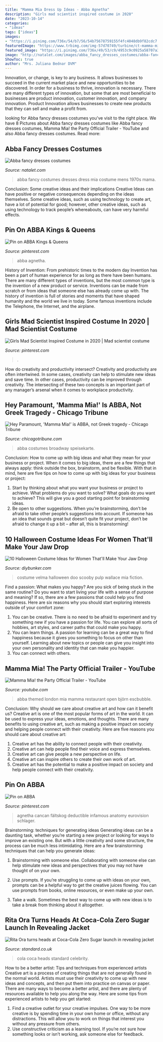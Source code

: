 ```yaml
---
title: "Mamma Mia Dress Up Ideas - Abba Agnetha"
description: "Girls mad scientist inspired costume in 2020"
date: "2023-10-14"
categories:
- "ideas"
tags: ["ideas"]
images:
- "https://i.pinimg.com/736x/54/b7/56/54b75678759155f4fc4048db9f82cdc7.jpg"
featuredImage: "https://www.trbimg.com/img-57d70749/turbine/ct-mamma-mia-paramount-review-ent-0912-20160911"
featured_image: "https://i.pinimg.com/736x/49/53/c9/4953c9c0925a58707a3f102cef7d02c6.jpg"
image: "http://natalet.com/images/abba_fancy_dresses_costumes/abba-fancy-dresses-costumes-05-4.jpg"
ShowToc: true
author: "Mrs. Juliana Bednar DVM"
---
```



Innovation, or change, is key to any business. It allows businesses to succeed in the current market place and new opportunities to be discovered. In order for a business to thrive, innovation is necessary. There are many different types of innovation, but some that are most beneficial to businesses are product innovation, customer innovation, and company innovation. Product Innovation allows businesses to create new products that they can sell and make a profit from.

	

		
looking for Abba fancy dresses costumes you've visit to the right place. We have 8 Pictures about Abba fancy dresses costumes like Abba fancy dresses costumes, Mamma Mia! the Party Official Trailer - YouTube and also Abba fancy dresses costumes. Read more:
		
    
## Abba Fancy Dresses Costumes

<img loading=lazy src="http://natalet.com/images/abba_fancy_dresses_costumes/abba-fancy-dresses-costumes-05-4.jpg" onerror="this.onerror=null;this.src='https://tse4.mm.bing.net/th?id=OIP.8Ae-4up0Jt0TEovtS-EaMAHaQF&amp;pid=15.1';" alt="Abba fancy dresses costumes">

_Source: natalet.com_

>abba fancy costumes dresses dress mia costume mens 1970s mama. 

	

Conclusion: Some creative ideas and their implications
Creative Ideas can have positive or negative consequences depending on the ideas themselves. Some creative ideas, such as using technology to create art, have a lot of potential for good; however, other creative ideas, such as using technology to track people’s whereabouts, can have very harmful effects.

    
## Pin On ABBA Kings &amp; Queens

<img loading=lazy src="https://i.pinimg.com/736x/49/53/c9/4953c9c0925a58707a3f102cef7d02c6.jpg" onerror="this.onerror=null;this.src='https://tse2.mm.bing.net/th?id=OIP.j73aFIa1U1fwQV5SN0jkgQHaGK&amp;pid=15.1';" alt="Pin on ABBA Kings &amp; Queens">

_Source: pinterest.com_

>abba agnetha. 

	

History of Invention: From prehistoric times to the modern day
Invention has been a part of human experience for as long as there have been humans. There are many different types of inventions, but the most common type is the invention of a new product or service. Inventions can be made from scratch or from ideas that someone else has already come up with. The history of invention is full of stories and moments that have shaped humanity and the world we live in today. Some famous inventions include the Telephone, the Internet, and the airplane.

    
## Girls Mad Scientist Inspired Costume In 2020 | Mad Scientist Costume

<img loading=lazy src="https://i.pinimg.com/736x/54/b7/56/54b75678759155f4fc4048db9f82cdc7.jpg" onerror="this.onerror=null;this.src='https://tse2.mm.bing.net/th?id=OIP.Ll7oFJbzOis5YICyplJ2RwHaJ3&amp;pid=15.1';" alt="Girls Mad Scientist Inspired Costume in 2020 | Mad scientist costume">

_Source: pinterest.com_

>. 

	

How do creativity and productivity intersect?
Creativity and productivity are often intertwined. In some cases, creativity can help to stimulate new ideas and save time. In other cases, productivity can be improved through creativity. The intersecting of these two concepts is an important part of any manager’s arsenal when it comes to workplace productivity.

    
## Hey Paramount, &#039;Mamma Mia!&#039; Is ABBA, Not Greek Tragedy - Chicago Tribune

<img loading=lazy src="https://www.trbimg.com/img-57d70749/turbine/ct-mamma-mia-paramount-review-ent-0912-20160911" onerror="this.onerror=null;this.src='https://tse2.mm.bing.net/th?id=OIP.hqfNRpLBFLy3Ll6GAsTalQHaE3&amp;pid=15.1';" alt="Hey Paramount, &#039;Mamma Mia!&#039; is ABBA, not Greek tragedy - Chicago Tribune">

_Source: chicagotribune.com_

>abba costumes broadway speisekarte. 

	

Conclusion: How to come up with big ideas and what they mean for your business or project.
When it comes to big ideas, there are a few things that always apply: think outside the box, brainstorm, and be flexible. With that in mind, here are five tips on how to come up with big ideas for your business or project: 
1. Start by thinking about what you want your business or project to achieve. What problems do you want to solve? What goals do you want to achieve? This will give you a good starting point for brainstorming ideas. 
2. Be open to other suggestions. When you’re brainstorming, don’t be afraid to take other people’s suggestions into account. If someone has an idea that sounds great but doesn’t quite fit your project, don’t be afraid to change it up a bit – after all, this is brainstorming! 

    
## 10 Halloween Costume Ideas For Women That&#039;ll Make Your Jaw Drop

<img loading=lazy src="http://www.diybunker.com/wp-content/uploads/2019/10/cute-velma-costume-684x1024.jpg" onerror="this.onerror=null;this.src='https://tse4.mm.bing.net/th?id=OIP.IGhj1cvtRJ2JoiPfnqHW3AHaLF&amp;pid=15.1';" alt="10 Halloween Costume Ideas for Women That&#039;ll Make Your Jaw Drop">

_Source: diybunker.com_

>costume velma halloween doo scooby pulp wallace mia fiction. 

	

Find a passion: What makes you happy?
Are you sick of being stuck in the same routine? Do you want to start living your life with a sense of purpose and meaning? If so, there are a few passions that could help you find happiness. Here are six reasons why you should start exploring interests outside of your comfort zone: 
1. You can be creative. There is no need to be afraid to experiment and try something new if you have a passion for life. You can explore all sorts of hobbies, art styles, and career paths that could make you happy. 
2. You can learn things. A passion for learning can be a great way to find happiness because it gives you something to focus on other than yourself. Learning about new topics or people can give you insight into your own personality and identity that can make you happier. 
3. You can connect with others.

    
## Mamma Mia! The Party Official Trailer - YouTube

<img loading=lazy src="https://i.ytimg.com/vi/o82VYu6BdsY/maxresdefault.jpg" onerror="this.onerror=null;this.src='https://tse3.mm.bing.net/th?id=OIP.lPx8ZgiJXgtpqrkYrvsUngHaEK&amp;pid=15.1';" alt="Mamma Mia! the Party Official Trailer - YouTube">

_Source: youtube.com_

>abba themed london mia mamma restaurant open björn escbubble. 

	

Conclusion: Why should we care about creative art and how can it benefit us?
Creative art is one of the most popular forms of art in the world. It can be used to express your ideas, emotions, and thoughts. There are many benefits to using creative art, such as making a positive impact on society and helping people connect with their creativity. Here are five reasons you should care about creative art: 
1) Creative art has the ability to connect people with their creativity.
2) Creative art can help people find their voice and express themselves.
3) Creative art can give people a new perspective on life.
4) Creative art can inspire others to create their own work of art.
5) Creative art has the potential to make a positive impact on society and help people connect with their creativity.

    
## Pin On ABBA

<img loading=lazy src="https://i.pinimg.com/736x/af/74/da/af74dab54fe86c6fe9634665b54ebbed--abba-can-can.jpg" onerror="this.onerror=null;this.src='https://tse1.mm.bing.net/th?id=OIP.qvBOzyUkukgskqHWZYOmQwAAAA&amp;pid=15.1';" alt="Pin on ABBA">

_Source: pinterest.com_

>agnetha cancan fältskog deductible infamous anatomy eurovision schlager. 

	

Brainstorming: techniques for generating ideas
Generating ideas can be a daunting task, whether you’re starting a new project or looking for ways to improve an existing one. But with a little creativity and some structure, the process can be much less intimidating.
Here are a few brainstorming techniques that can help you generate ideas:

1. Brainstorming with someone else. Collaborating with someone else can help stimulate new ideas and perspectives that you may not have thought of on your own.

2. Use prompts. If you’re struggling to come up with ideas on your own, prompts can be a helpful way to get the creative juices flowing. You can use prompts from books, online resources, or even make up your own.

3. Take a walk. Sometimes the best way to come up with new ideas is to take a break from thinking about it altogether.

    
## Rita Ora Turns Heads At Coca-Cola Zero Sugar Launch In Revealing Jacket

<img loading=lazy src="https://static.standard.co.uk/s3fs-public/thumbnails/image/2016/07/07/15/ritaora.jpg" onerror="this.onerror=null;this.src='https://tse2.mm.bing.net/th?id=OIP.Diif8-jibOUjhHFXbkQHGQHaE8&amp;pid=15.1';" alt="Rita Ora turns heads at Coca-Cola Zero Sugar launch in revealing jacket">

_Source: standard.co.uk_

>cola coca heads standard celebrity. 

	

How to be a better artist: Tips and techniques from experienced artists
Creative art is a process of creating things that are not generally found in the normal world. Artists must use their creativity to come up with new ideas and concepts, and then put them into practice on canvas or paper. There are many ways to become a better artist, and there are plenty of resources available to help you along the way. Here are some tips from experienced artists to help you get started: 
1. Find a creative outlet for your creative impulses. One way to be more creative is by spending time in your own home or office, without any distractions. This will allow you to work on things that interest you without any pressure from others. 
2. Use constructive criticism as a learning tool. If you’re not sure how something looks or isn’t working, ask someone else for feedback.

